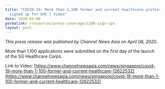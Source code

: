 ```yaml
---
title: "COVID-19: More than 1,100 former and current healthcare professionals
  signed up for SHC | Video"
date: 2020-04-08
permalink: /resources/press-coverage/1100-sign-ups
layout: post
---
```


*This press release was published by Channel News Asia on April 08, 2020.*

More than 1,100 applications were submitted on the first day of the launch of the SG Healthcare Corps.

Link to Video: [https://www.channelnewsasia.com/news/singapore/covid-19-more-than-1-100-former-and-current-healthcare-12622532](https://www.channelnewsasia.com/news/singapore/covid-19-more-than-1-100-former-and-current-healthcare-12622532)